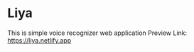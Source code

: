 # Liya
This is simple voice recognizer web application
Preview Link:
         https://liya.netlify.app
